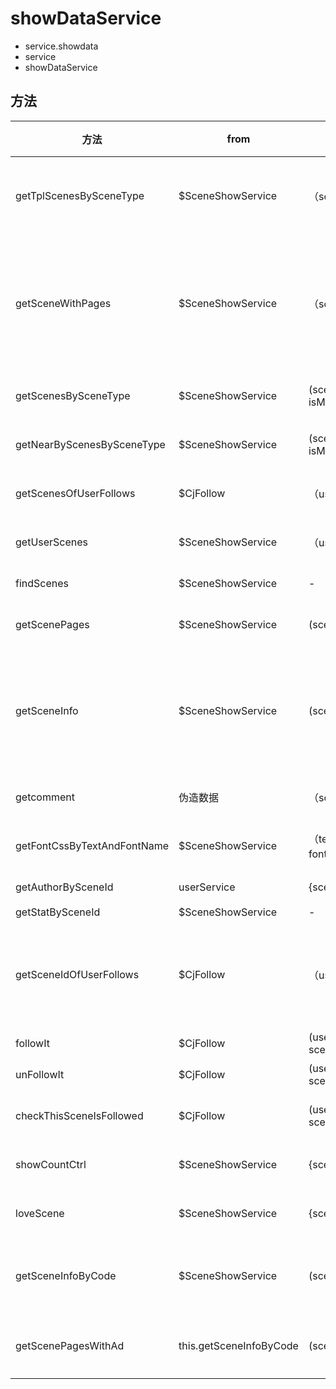 # showDataService

- service.showdata
- service
- showDataService

## 方法

方法                          | from              | 传入值                 | 返回值  | 含义
--------------------------- | ----------------- | ------------------- | ---- | -----------------------------------------------
getTplScenesBySceneType     | $SceneShowService | （sceneTypeId）       | then | 根据场景类型 例如文章 ：885 获取模板列表
getSceneWithPages           | $SceneShowService | （sceneId）           | then | 根据ID获取CjScene（对应的pages已经处理过,什么鬼玩意，不可能有__data属性）
getScenesBySceneType        | $SceneShowService | (sceneType, isMore) | then | 根据场景类型获取场景列表
getNearByScenesBySceneType  | $SceneShowService | (sceneType, isMore) | then | 根据场景类型获取场景列表
getScenesOfUserFollows      | $CjFollow         | （userId）            | then | 获取某个用户收藏的场景列表
getUserScenes               | $SceneShowService | （userId）            | then | 通过useridInt获取CjScene
findScenes                  | $SceneShowService | -                   | then | 获取所有场景列表
getScenePages               | $SceneShowService | (sceneId)           | then | 获取单个场景的所有页面数据
getSceneInfo                | $SceneShowService | (sceneId)           | then | 验证指定id的场景的cssUrl对应的文件是否存在，不存在就重新生成,返回对应scene
getcomment                  | 伪造数据              | （sceneid）           | 评论列表 | 获取某个场景的评论列表
getFontCssByTextAndFontName | $SceneShowService | （text, fontName）    | then | 根据内容和字体名称获取CSS
getAuthorBySceneId          | userService       | {scene}             | then | 获取场景作者信息
getStatBySceneId            | $SceneShowService | -                   | -    | -
getSceneIdOfUserFollows     | $CjFollow         | （userId）            | then | 此为获取用户 收藏的所有场景id 用于前端渲染时判断 是否 已经收藏场景
followIt                 | $CjFollow         | (userId, sceneId) | then | 收藏场景
unFollowIt               | $CjFollow         | (userId, sceneId) | then | 取消收藏场景
checkThisSceneIsFollowed | $CjFollow         | (userId, sceneId) | then | 查看该场景是否已经被收藏
showCountCtrl            | $SceneShowService | {scene}           | -    | 场景对应的CjStat展示次数+1
loveScene                | $SceneShowService | {scene}           | -    | 场景对应的CjStat喜欢次数+1
getSceneInfoByCode  | $SceneShowService       | (sceneCode) | then | 根据scenecode 获取场景信息（本文件调用）
getScenePagesWithAd | this.getSceneInfoByCode | (sceneId)   | then | 获取带广告的场景页面数据(没有被调用)
